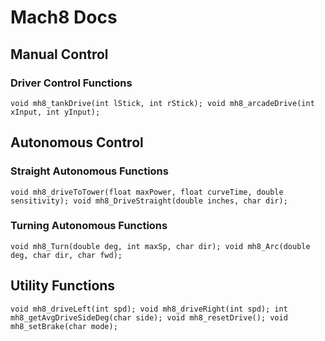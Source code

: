 # Mach8 Docs

## Manual Control
### Driver Control Functions
``void mh8_tankDrive(int lStick, int rStick);
  void mh8_arcadeDrive(int xInput, int yInput);``

## Autonomous Control
### Straight Autonomous Functions
``void mh8_driveToTower(float maxPower, float curveTime, double sensitivity);
  void mh8_DriveStraight(double inches, char dir);``

### Turning Autonomous Functions
``void mh8_Turn(double deg, int maxSp, char dir);
  void mh8_Arc(double deg, char dir, char fwd);``

## Utility Functions
``void mh8_driveLeft(int spd);
  void mh8_driveRight(int spd);
  int mh8_getAvgDriveSideDeg(char side);
  void mh8_resetDrive();
  void mh8_setBrake(char mode);``
